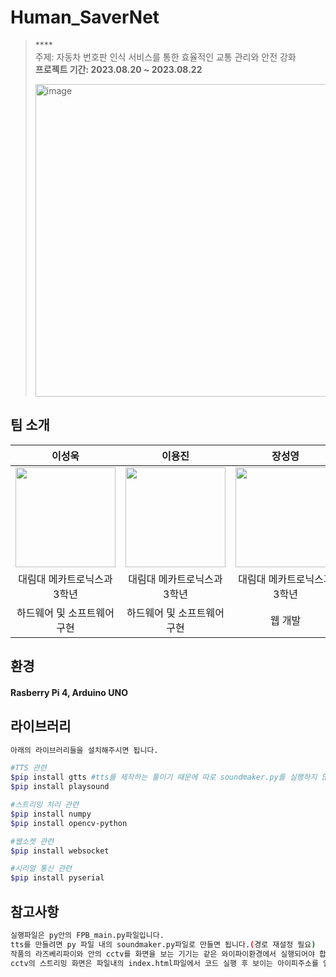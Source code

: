 # Human_SaverNet
> **** <br/>
> 주제: 자동차 번호판 인식 서비스를 통한 효율적인 교통 관리와 안전 강화   <br/>
> **프로젝트 기간: 2023.08.20 ~ 2023.08.22**
>
> <img width="500" alt="image" src="https://github.com/lee-seong-wook/Human_SaverNet/assets/130055880/e2ce4e69-6778-4641-8eeb-65d5237d3fd0">
## 팀 소개

|      이성욱       |          이용진         |       장성영         |         예진희        |
| :------------------------------------------------------------------------------: | :---------------------------------------------------------------------------------------------------------------------------------------------------: | :---------------------------------------------------------------------------------------------------------------------------------------------------------------------------------------------------: | :--------------------------------------------------------------------------------------------: |
|   <img width="160px" src="https://github.com/lee-seong-wook/MyLock/assets/130055880/813d2c89-0c3b-49c6-89ed-43969d02ce1f" />    |                      <img width="160px" src="https://github.com/lee-seong-wook/object-detection-robot-/assets/130055880/b032aa51-f0d0-4354-b310-d57b3549b58a" />    |                  <img width="160px" src="https://github.com/lee-seong-wook/MyLock/assets/130055880/cf67e022-41c2-45d4-94ab-dff07c089034"/>   |       <img width="160px" src="https://github.com/lee-seong-wook/MyLock/assets/130055880/0bf50633-c987-4620-b488-602a8f4f91c6"/>         |
| 대림대 메카트로닉스과 3학년 | 대림대 메카트로닉스과 3학년 | 대림대 메카트로닉스과 3학년 | 대림대 메카트로닉스과 3학년 |
|  하드웨어 및 소프트웨어 구현    |  하드웨어 및 소프트웨어 구현   | 웹 개발  |  웹 개발    |


## 환경
#### Rasberry Pi 4, Arduino UNO

## 라이브러리
```bash
아래의 라이브러리들을 설치해주시면 됩니다.

#TTS 관련 
$pip install gtts #tts를 제작하는 툴이기 때문에 따로 soundmaker.py를 실행하지 않으려면 설치하지 않아도 됩니다.
$pip install playsound

#스트리밍 처리 관련
$pip install numpy
$pip install opencv-python

#웹소켓 관련
$pip install websocket

#시리얼 통신 관련
$pip install pyserial
```

## 참고사항
```bash
실행파일은 py안의 FPB_main.py파일입니다.
tts를 만들려면 py 파일 내의 soundmaker.py파일로 만들면 됩니다.(경로 재설정 필요)
작품의 라즈베리파이와 안의 cctv를 화면을 보는 기기는 같은 와이파이환경에서 실행되어야 합니다.
cctv의 스트리밍 화면은 파일내의 index.html파일에서 코드 실행 후 보이는 아이피주소를 입력시켜주면 됩니다.
```






